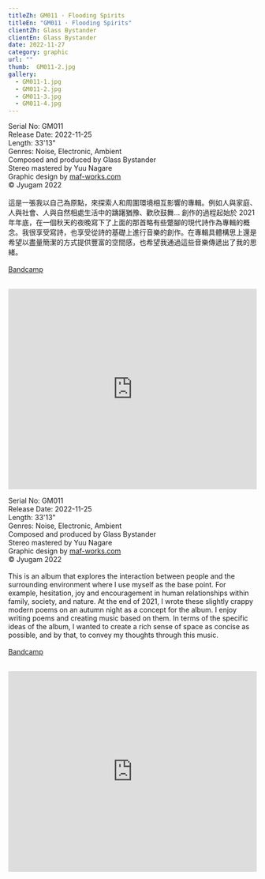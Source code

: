 ```yaml
---
titleZh: GM011 · Flooding Spirits
titleEn: "GM011 · Flooding Spirits"
clientZh: Glass Bystander
clientEn: Glass Bystander
date: 2022-11-27
category: graphic
url: ""
thumb:  GM011-2.jpg
gallery:
  - GM011-1.jpg
  - GM011-2.jpg
  - GM011-3.jpg
  - GM011-4.jpg
---
```


Serial No: GM011<br>
Release Date: 2022-11-25<br>
Length: 33'13"<br>
Genres: Noise, Electronic, Ambient<br>
Composed and produced by Glass Bystander<br>
Stereo mastered by Yuu Nagare<br>
Graphic design by [maf-works.com](https://maf-works.com)<br>
© Jyugam 2022
<br><br>
這是一張我以自己為原點，來探索人和周圍環境相互影響的專輯。例如人與家庭、人與社會、人與自然相處生活中的躊躇猶豫、歡欣鼓舞… 創作的過程起始於 2021 年年底，在一個秋天的夜晚寫下了上面的那首略有些蹩腳的現代詩作為專輯的概念。我很享受寫詩，也享受從詩的基礎上進行音樂的創作。在專輯具體構思上還是希望以盡量簡潔的方式提供豐富的空間感，也希望我通過這些音樂傳遞出了我的思緒。
<br><br>
[Bandcamp](https://jyugam.bandcamp.com/album/flooding-spirits)
<br><br>
<iframe style="border: 0; width: 100%; height: 406px;" src="https://bandcamp.com/EmbeddedPlayer/album=2065322501/size=large/bgcol=ffffff/linkcol=333333/artwork=none/transparent=true/" seamless><a href="https://jyugam.bandcamp.com/album/flooding-spirits">Flooding Spirits by Glass Bystander</a></iframe>

<!-- lang -->

Serial No: GM011<br>
Release Date: 2022-11-25<br>
Length: 33'13"<br>
Genres: Noise, Electronic, Ambient<br>
Composed and produced by Glass Bystander<br>
Stereo mastered by Yuu Nagare<br>
Graphic design by [maf-works.com](https://maf-works.com)<br>
© Jyugam 2022
<br><br>
This is an album that explores the interaction between people and the surrounding environment where I use myself as the base point. For example, hesitation, joy and encouragement in human relationships within family, society, and nature.
At the end of 2021, I wrote these slightly crappy modern poems on an autumn night as a concept for the album. I enjoy writing poems and creating music based on them.
In terms of the specific ideas of the album, I wanted to create a rich sense of space as  concise as possible, and by that, to convey my thoughts through this music.
<br><br>
[Bandcamp](https://jyugam.bandcamp.com/album/flooding-spirits)
<br><br>
<iframe style="border: 0; width: 100%; height: 406px;" src="https://bandcamp.com/EmbeddedPlayer/album=2065322501/size=large/bgcol=ffffff/linkcol=333333/artwork=none/transparent=true/" seamless><a href="https://jyugam.bandcamp.com/album/flooding-spirits">Flooding Spirits by Glass Bystander</a></iframe>